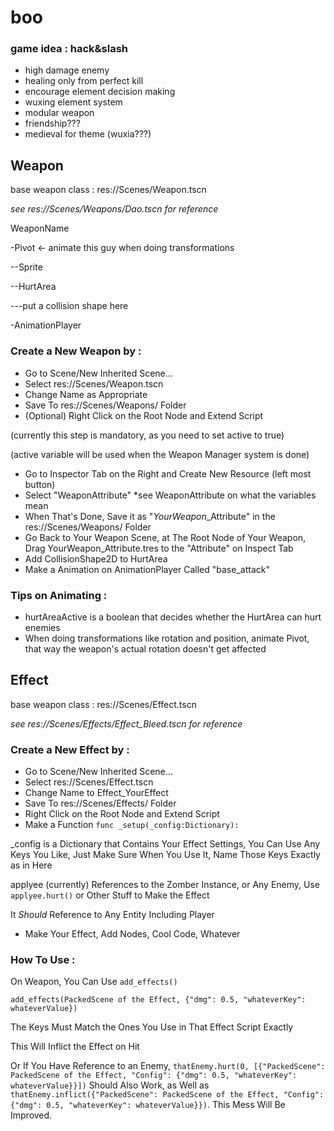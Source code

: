 # boo

### game idea : hack&slash
- high damage enemy
- healing only from perfect kill
- encourage element decision making
- wuxing element system
- modular weapon
- friendship???
- medieval for theme (wuxia???)

## Weapon

base weapon class : res://Scenes/Weapon.tscn

*see res://Scenes/Weapons/Dao.tscn for reference*

WeaponName

\-Pivot <- animate this guy when doing transformations

\-\-Sprite

\-\-HurtArea

\-\-\-put a collision shape here

\-AnimationPlayer

### Create a New Weapon by :
- Go to Scene/New Inherited Scene...
- Select res://Scenes/Weapon.tscn
- Change Name as Appropriate
- Save To res://Scenes/Weapons/ Folder
- (Optional) Right Click on the Root Node and Extend Script 

(currently this step is mandatory, as you need to set active to true)

(active variable will be used when the Weapon Manager system is done)

- Go to Inspector Tab on the Right and Create New Resource (left most button)
- Select "WeaponAttribute" *see WeaponAttribute on what the variables mean
- When That's Done, Save it as "*YourWeapon*_Attribute" in the res://Scenes/Weapons/ Folder
- Go Back to Your Weapon Scene, at The Root Node of Your Weapon, Drag YourWeapon_Attribute.tres to the "Attribute" on Inspect Tab
- Add CollisionShape2D to HurtArea
- Make a Animation on AnimationPlayer Called "base_attack"

### Tips on Animating : 

- hurtAreaActive is a boolean that decides whether the HurtArea can hurt enemies
- When doing transformations like rotation and position, animate Pivot, that way the weapon's actual rotation doesn't get affected

## Effect

base weapon class : res://Scenes/Effect.tscn

*see res://Scenes/Effects/Effect_Bleed.tscn for reference*

### Create a New Effect by :
- Go to Scene/New Inherited Scene...
- Select res://Scenes/Effect.tscn
- Change Name to Effect_YourEffect
- Save To res://Scenes/Effects/ Folder
- Right Click on the Root Node and Extend Script 
- Make a Function `func _setup(_config:Dictionary):`

\_config is a Dictionary that Contains Your Effect Settings, You Can Use Any Keys You Like, Just Make Sure When You Use It, Name Those Keys Exactly as in Here

applyee (currently) References to the Zomber Instance, or Any Enemy, Use `applyee.hurt()` or Other Stuff to Make the Effect

It *Should* Reference to Any Entity Including Player

- Make Your Effect, Add Nodes, Cool Code, Whatever

### How To Use :

On Weapon, You Can Use `add_effects()`

`add_effects(PackedScene of the Effect, {"dmg": 0.5, "whateverKey": whateverValue})`

The Keys Must Match the Ones You Use in That Effect Script Exactly

This Will Inflict the Effect on Hit

Or If You Have Reference to an Enemy, `thatEnemy.hurt(0, [{"PackedScene": PackedScene of the Effect, "Config": {"dmg": 0.5, "whateverKey": whateverValue}}])` Should Also Work, as Well as `thatEnemy.inflict({"PackedScene": PackedScene of the Effect, "Config": {"dmg": 0.5, "whateverKey": whateverValue}})`. This Mess Will Be Improved.
